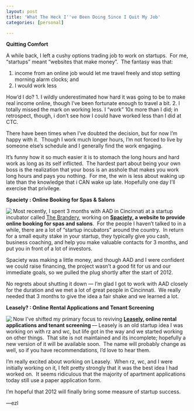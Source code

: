 ```yaml
---
layout: post
title: 'What The Heck I''ve Been Doing Since I Quit My Job'
categories: [personal]

---
```


<p><strong>Quitting Comfort</strong></p>
<p>A while back, I left a cushy options trading job to work on startups.  For me, &#8220;startups&#8221; meant &#8220;websites that make money&#8221;.  The fantasy was that:</p>
<ol><li>income from an online job would let me travel freely and stop setting morning alarm clocks; and</li>
<li>I would work less </li>
</ol><p>How&#8217;d I do? 1. I wildly underestimated how hard it was going to be to make real income online, though I&#8217;ve been fortunate enough to travel a bit. 2. I totally missed the mark on working less. I &#8220;work&#8221; 10x more than I did; in retrospect, though, i don&#8217;t see how I could have worked less than I did at CTC.</p>
<p>There have been times when I&#8217;ve doubted the decision, but for now I&#8217;m happy with it.  Though I work much longer hours, I&#8217;m not forced to live by someone else&#8217;s schedule and I generally find the work engaging.</p>
<p>It&#8217;s funny how it so much easier it is to stomach the long hours and hard work as long as its self inflicted.  The hardest part about being your own boss is the realization that your boss is an asshole that makes you work long hours and pays you nothing.  For me, the win is less about waking up late than the knowledge that i CAN wake up late. Hopefully one day I&#8217;ll exercise that privilege.</p>
<p><strong>Spaciety&#160;: Online Booking for Spas &amp; Salons</strong></p>
<p><img align="left" src="http://media.tumblr.com/tumblr_lykiikODOo1r6ben5.png" /></p>
<p>Most recently, I spent 3 months with AAD in Cincinnati at a startup incubator called <a href="http://brandery.org/">The Brandery</a>, working on <strong><a href="http://spaciety.com">Spaciety</a>, a website to provide online booking for spas and salons</strong>.  For the people I haven&#8217;t talked to in a while, there are a lot of &#8220;startup incubators&#8221; around the country.  In return for a small equity stake in your startup, they typically give you cash, business coaching, and help you make valuable contacts for 3 months, and put you in front of a lot of investors.  </p>
<p>Spaciety was making a little money, and though AAD and I were confident we could raise financing, the project wasn&#8217;t a good fit for us and our immediate goals, so we pulled the plug shortly after the start of 2012.</p>
<p>No regrets about shutting it down &#8212; I&#8217;m glad I got to work with AAD closely for the duration and we met a lot of great people in Cincinnati.  We really needed that 3 months to give the idea a fair shake and we learned a lot.</p>
<p><strong>Leasely?&#160;: Online Rental Applications and Tenant Screening</strong></p>
<p><img align="left" src="http://media.tumblr.com/tumblr_lykijgj7in1r6ben5.png" /></p>
<p>Now I&#8217;ve shifted my primary focus to reviving <strong><a href="http://leasely.com">Leasely</a>, online rental applications and tenant screening </strong>&#8212; Leasely is an old startup idea I was working on with rz and wc, but life got in the way and we started working on other things.  That site is not maintained and its incomplete; hopefully a new version of it will be available soon.  The name will probably change as well, so if you have recommendations, I&#8217;d love to hear them.</p>
<p>I&#8217;m really excited about working on Leasely.  When rz, wc, and I were initially working on it, I felt pretty strongly that it was the best idea I had worked on.  It seems ridiculous that the majority of apartment applications today still use a paper application form.</p>
<p>I&#8217;m hopeful that 2012 will finally bring some measure of startup success.</p>
<p>&#8212;ezl</p>
